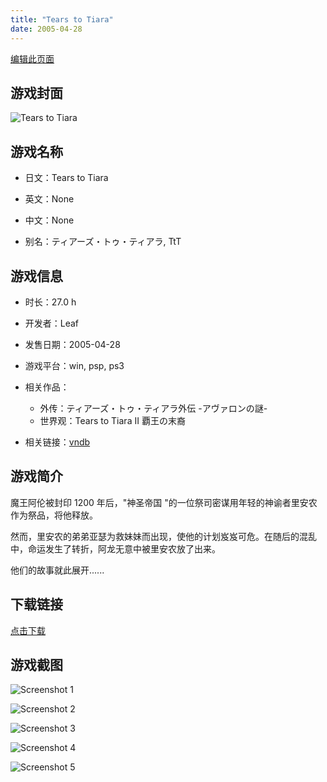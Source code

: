 ```yaml
---
title: "Tears to Tiara"
date: 2005-04-28
---
```

[编辑此页面](https://github.com/ACG-3/ADV3-source/blob/main/source/_posts/Tears%20to%20Tiara.md)

## 游戏封面

![Tears to Tiara](https%3A//pan.timero.xyz/onedrive/img_lib_001/Tears%20to%20Tiara_cover.avif)


## 游戏名称

- 日文：Tears to Tiara
- 英文：None
- 中文：None

- 别名：ティアーズ・トゥ・ティアラ, TtT


## 游戏信息

- 时长：27.0 h
- 开发者：Leaf
- 发售日期：2005-04-28
- 游戏平台：win, psp, ps3
- 相关作品：
   - 外传：ティアーズ・トゥ・ティアラ外伝 -アヴァロンの謎-
   - 世界观：Tears to Tiara II 覇王の末裔

- 相关链接：[vndb](https://vndb.org/v238)


## 游戏简介

魔王阿伦被封印 1200 年后，"神圣帝国 "的一位祭司密谋用年轻的神谕者里安农作为祭品，将他释放。

然而，里安农的弟弟亚瑟为救妹妹而出现，使他的计划岌岌可危。在随后的混乱中，命运发生了转折，阿龙无意中被里安农放了出来。

他们的故事就此展开......


## 下载链接

[点击下载](https://pan.timero.xyz/onedrive/adv_lib_001/Tears%20to%20Tiara)


## 游戏截图


![Screenshot 1](https%3A//pan.timero.xyz/onedrive/img_lib_001/Tears%20to%20Tiara_Screenshot_1.avif)

![Screenshot 2](https%3A//pan.timero.xyz/onedrive/img_lib_001/Tears%20to%20Tiara_Screenshot_2.avif)

![Screenshot 3](https%3A//pan.timero.xyz/onedrive/img_lib_001/Tears%20to%20Tiara_Screenshot_3.avif)

![Screenshot 4](https%3A//pan.timero.xyz/onedrive/img_lib_001/Tears%20to%20Tiara_Screenshot_4.avif)

![Screenshot 5](https%3A//pan.timero.xyz/onedrive/img_lib_001/Tears%20to%20Tiara_Screenshot_5.avif)

